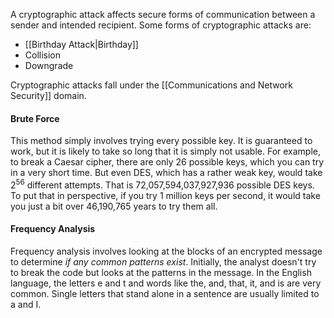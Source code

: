 A cryptographic attack affects secure forms of communication between a sender and intended recipient. Some forms of cryptographic attacks are: 

- [[Birthday Attack|Birthday]]
- Collision
- Downgrade

Cryptographic attacks fall under the [[Communications and Network Security]] domain. 

#### Brute Force

This method simply involves trying every possible key. It is guaranteed to work, but it is likely to take so long that it is simply not usable. For example, to break a Caesar cipher, there are only 26 possible keys, which you can try in a very short time. But even DES, which has a rather weak key, would take $2^{56}$ different attempts. That is 72,057,594,037,927,936 possible DES keys. To put that in perspective, if you try 1 million keys per second, it would take you just a bit over 46,190,765 years to try them all.

#### Frequency Analysis

Frequency analysis involves looking at the blocks of an encrypted message to determine *if any common patterns exist*. Initially, the analyst doesn't try to break the code but looks at the patterns in the message. In the English language, the letters e and t and words like the, and, that, it, and is are very common. Single letters that stand alone in a sentence are usually limited to a and I.